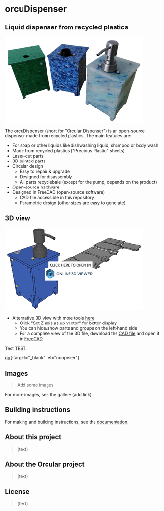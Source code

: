 # orcuDispenser

## Liquid dispenser from recycled plastics

<img width="450" src="Documentation/images/readme/dispenser_collection_3-min.png">

The orcuDispenser (short for "Orcular Dispenser") is an open-source dispenser made from recycled plastics. The main features are:
- For soap or other liquids like dishwashing liquid, shampoo or body wash
- Made from recycled plastics ("Precious Plastic" sheets)
- Laser-cut parts
- 3D printed parts
- Circular design
  - Easy to repair & upgrade
  - Designed for disassembly
  - All parts recyclebale (except for the pump, depends on the product)
- Open-source hardware
- Designed in FreeCAD (open-source software)
  - CAD file accessible in this repository
  - Parametric design (other sizes are easy to generate)

## 3D view

[<img width="450" src="Documentation/images/readme/online_3D_viewer_preview.png">](https://3dviewer.net/embed.html#model=https://raw.githubusercontent.com/orcular-org/orcuDispenser/main/CAD/Online3Dviewer/orcuDispenser_Online3Dviewer_STEP.step$camera=-191.86844,-245.07455,234.76594,244.75676,161.15922,-120.84555,0.00000,-0.00000,1.00000,45.00000$cameramode=perspective$envsettings=fishermans_bastion,off$backgroundcolor=255,255,255,255$defaultcolor=200,200,200$edgesettings=on,0,0,0,84)

- Alternative 3D view with more tools [here](https://3dviewer.net/#model=https://raw.githubusercontent.com/orcular-org/orcuDispenser/main/CAD/Online3Dviewer/orcuDispenser_Online3Dviewer_STEP.step)
  - Click "Set Z axis as up vector" for better display
  - You can hide/show parts and groups on the left-hand side
  - For a complete view of the 3D file, download the [CAD file](CAD) and open it in [FreeCAD](https://www.freecad.org/)
 


<p>Test <a href="https://www.google.com/">TEST</a>.</p>

[go](http://google.com){:target="_blank" rel="noopener"}

## Images

> Add some images

For more images, see the gallery (add link).
 
## Building instructions
 
For making and building instructions, see the [documentation](Documentation/Introduction.md).

## About this project
> (text)

## About the Orcular project
> (text)

## License
> (text)


